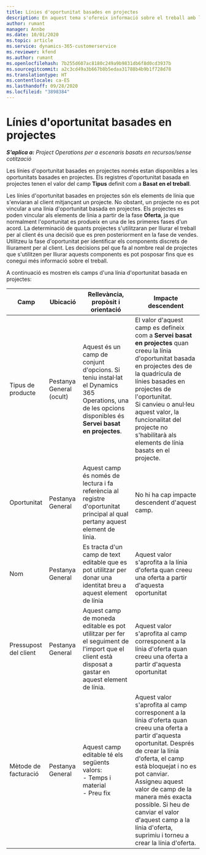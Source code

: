```yaml
---
title: Línies d'oportunitat basades en projectes
description: En aquest tema s'ofereix informació sobre el treball amb línies d'oportunitat basades en projectes.
author: rumant
manager: Annbe
ms.date: 10/01/2020
ms.topic: article
ms.service: dynamics-365-customerservice
ms.reviewer: kfend
ms.author: rumant
ms.openlocfilehash: 7b255d607ac8180c249a9b9831db6f8d0cd3937b
ms.sourcegitcommit: a2c3cd49a3b667b8b5edaa31788b4b9b1f728d78
ms.translationtype: HT
ms.contentlocale: ca-ES
ms.lasthandoff: 09/28/2020
ms.locfileid: "3898384"
---
```

# <a name="project-based-opportunity-lines"></a>Línies d'oportunitat basades en projectes

_**S'aplica a:** Project Operations per a escenaris basats en recursos/sense cotització_


Les línies d'oportunitat basades en projectes només estan disponibles a les oportunitats basades en projectes. Els registres d'oportunitat basada en projectes tenen el valor del camp **Tipus** definit com a **Basat en el treball**.

Les línies d'oportunitat basades en projectes són els elements de línia que s'enviaran al client mitjançant un projecte. No obstant, un projecte no es pot vincular a una línia d'oportunitat basada en projectes. Els projectes es poden vincular als elements de línia a partir de la fase **Oferta**, ja que normalment l'oportunitat es produeix en una de les primeres fases d'un acord. La determinació de quants projectes s'utilitzaran per lliurar el treball per al client és una decisió que es pren posteriorment en la fase de vendes. Utilitzeu la fase d'oportunitat per identificar els components discrets de lliurament per al client. Les decisions pel que fa al nombre real de projectes que s'utilitzen per lliurar aquests components es pot posposar fins que es conegui més informació sobre el treball.

A continuació es mostren els camps d'una línia d'oportunitat basada en projectes:

| **Camp** | **Ubicació** | **Rellevància, propòsit i orientació** | **Impacte descendent** |
| --- | --- | --- | --- |
| Tipus de producte | Pestanya General (ocult) | Aquest és un camp de conjunt d'opcions. Si teniu instal·lat el Dynamics 365 Operations, una de les opcions disponibles és **Servei basat en projectes**.  | El valor d'aquest camp es defineix com a **Servei basat en projectes** quan creeu la línia d'oportunitat basada en projectes des de la quadrícula de línies basades en projectes de l'oportunitat. <br> Si canvieu o anul·leu aquest valor, la funcionalitat del projecte no s'habilitarà als elements de línia basats en el projecte. |
| Oportunitat | Pestanya General | Aquest camp és només de lectura i fa referència al registre d'oportunitat principal al qual pertany aquest element de línia. | No hi ha cap impacte descendent d'aquest camp. |
| Nom | Pestanya General | Es tracta d'un camp de text editable que es pot utilitzar per donar una identitat breu a aquest element de línia | Aquest valor s'aprofita a la línia d'oferta quan creeu una oferta a partir d'aquesta oportunitat |
| Pressupost del client | Pestanya General | Aquest camp de moneda editable es pot utilitzar per fer el seguiment de l'import que el client està disposat a gastar en aquest element de línia. | Aquest valor s'aprofita al camp corresponent a la línia d'oferta quan creeu una oferta a partir d'aquesta oportunitat |
| Mètode de facturació | Pestanya General | Aquest camp editable té els següents valors:</br>- Temps i material</br>- Preu fix | Aquest valor s'aprofita al camp corresponent a la línia d'oferta quan creeu una oferta a partir d'aquesta oportunitat. Després de crear la línia d'oferta, el camp està bloquejat i no es pot canviar. Assigneu aquest valor de camp de la manera més exacta possible. Si heu de canviar el valor d'aquest camp a la línia d'oferta, suprimiu i torneu a crear la línia d'oferta. |
